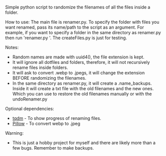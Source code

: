 Simple python script to randomize the filenames of all the files inside a folder.
 
 How to use:
  The main file is renamer.py. To specify the folder with files you want renamed, pass its name/path to the script as an argument. 
  For example, if you want to specify a folder in the same directory as renamer.py then run 'renamer.py <folder name> '.
  The createFiles.py is just for testing.
 
 Notes:
  - Random names are made with uuid4(), the file extension is kept.
  - It will ignore all dotfiles and folders, therefore, it will not recursively rename files inside folders.
  - It will ask to convert .webp to .jpegs, it will change the extension BEFORE randomizing the filenames.
  - In the same directory as renamer.py, it will create a .name_backups. Inside it will create a txt file with the old filenames and the new ones. Which you can use to restore the old filenames manually or with the undoRenamer.py
  
  Optional dependencies:
  - [tqdm](https://github.com/tqdm/tqdm) - To show progress of renaming files.
  - [Pillow](https://github.com/python-pillow/Pillow) - To convert webp to .jpeg


  Warning:
  - This is just a hobby project for myself and there are likely more than a few bugs. Remember to make backups.
  
